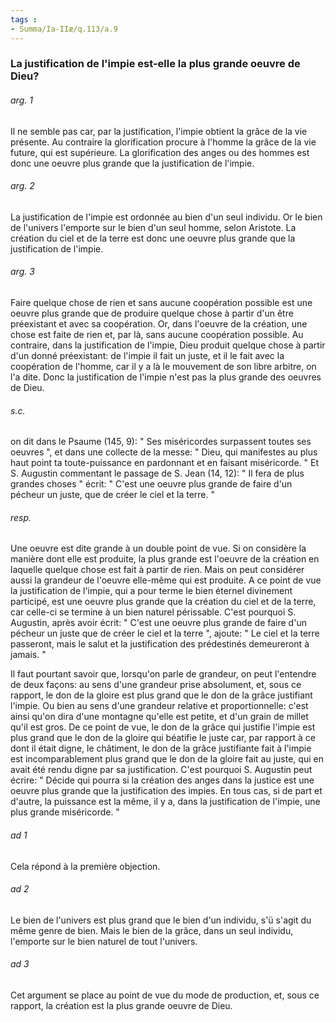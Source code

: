```yaml
---
tags : 
- Summa/Ia-IIæ/q.113/a.9
---
```


### La justification de l'impie est-elle la plus grande oeuvre de Dieu?

###### arg. 1
Il ne semble pas car, par la justification, l'impie obtient la grâce de la vie présente. Au contraire la glorification procure à l'homme la grâce de la vie future, qui est supérieure. La glorification des anges ou des hommes est donc une oeuvre plus grande que la justification de l'impie. 

###### arg. 2
La justification de l'impie est ordonnée au bien d'un seul individu. Or le bien de l'univers l'emporte sur le bien d'un seul homme, selon Aristote. La création du ciel et de la terre est donc une oeuvre plus grande que la justification de l'impie. 

###### arg. 3
Faire quelque chose de rien et sans aucune coopération possible est une oeuvre plus grande que de produire quelque chose à partir d'un être préexistant et avec sa coopération. Or, dans l'oeuvre de la création, une chose est faite de rien et, par là, sans aucune coopération possible. Au contraire, dans la justification de l'impie, Dieu produit quelque chose à partir d'un donné préexistant: de l'impie il fait un juste, et il le fait avec la coopération de l'homme, car il y a là le mouvement de son libre arbitre, on l'a dite. Donc la justification de l'impie n'est pas la plus grande des oeuvres de Dieu. 

###### s.c.
on dit dans le Psaume (145, 9): " Ses miséricordes surpassent toutes ses oeuvres ", et dans une collecte de la messe: " Dieu, qui manifestes au plus haut point ta toute-puissance en pardonnant et en faisant miséricorde. " Et S. Augustin commentant le passage de S. Jean (14, 12): " Il fera de plus grandes choses " écrit: " C'est une oeuvre plus grande de faire d'un pécheur un juste, que de créer le ciel et la terre. "

###### resp.
Une oeuvre est dite grande à un double point de vue. Si on considère la manière dont elle est produite, la plus grande est l'oeuvre de la création en laquelle quelque chose est fait à partir de rien. Mais on peut considérer aussi la grandeur de l'oeuvre elle-même qui est produite. A ce point de vue la justification de l'impie, qui a pour terme le bien éternel divinement participé, est une oeuvre plus grande que la création du ciel et de la terre, car celle-ci se termine à un bien naturel périssable. C'est pourquoi S. Augustin, après avoir écrit: " C'est une oeuvre plus grande de faire d'un pécheur un juste que de créer le ciel et la terre ", ajoute: " Le ciel et la terre passeront, mais le salut et la justification des prédestinés demeureront à jamais. " 

Il faut pourtant savoir que, lorsqu'on parle de grandeur, on peut l'entendre de deux façons: au sens d'une grandeur prise absolument, et, sous ce rapport, le don de la gloire est plus grand que le don de la grâce justifiant l'impie. Ou bien au sens d'une grandeur relative et proportionnelle: c'est ainsi qu'on dira d'une montagne qu'elle est petite, et d'un grain de millet qu'il est gros. De ce point de vue, le don de la grâce qui justifie l'impie est plus grand que le don de la gloire qui béatifie le juste car, par rapport à ce dont il était digne, le châtiment, le don de la grâce justifiante fait à l'impie est incomparablement plus grand que le don de la gloire fait au juste, qui en avait été rendu digne par sa justification. C'est pourquoi S. Augustin peut écrire: " Décide qui pourra si la création des anges dans la justice est une oeuvre plus grande que la justification des impies. En tous cas, si de part et d'autre, la puissance est la même, il y a, dans la justification de l'impie, une plus grande miséricorde. "

###### ad 1
Cela répond à la première objection. 

###### ad 2
Le bien de l'univers est plus grand que le bien d'un individu, s'ü s'agit du même genre de bien. Mais le bien de la grâce, dans un seul individu, l'emporte sur le bien naturel de tout l'univers. 

###### ad 3
Cet argument se place au point de vue du mode de production, et, sous ce rapport, la création est la plus grande oeuvre de Dieu.


